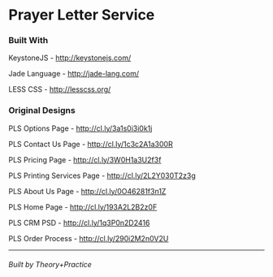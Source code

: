 Prayer Letter Service
===

### Built With

KeystoneJS - http://keystonejs.com/

Jade Language - http://jade-lang.com/

LESS CSS - http://lesscss.org/

### Original Designs

PLS Options Page - http://cl.ly/3a1s0i3i0k1j

PLS Contact Us Page - http://cl.ly/1c3c2A1a300R

PLS Pricing Page - http://cl.ly/3W0H1a3U2f3f

PLS Printing Services Page - http://cl.ly/2L2Y030T2z3g

PLS About Us Page - http://cl.ly/0O46281f3n1Z

PLS Home Page - http://cl.ly/193A2L2B2z0F

PLS CRM PSD - http://cl.ly/1q3P0n2D2416

PLS Order Process - http://cl.ly/290i2M2n0V2U

---

###### Built by Theory+Practice

